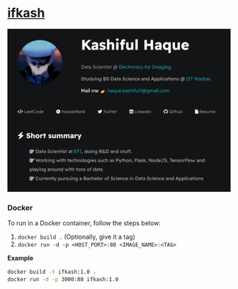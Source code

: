 # [ifkash](https://ifkash.pages.dev)

![Overview](assets/images/overview.png?raw=true)

### Docker

To run in a Docker container, follow the steps below:

1. `docker build .` (Optionally, give it a tag)
2. `docker run -d -p <HOST_PORT>:80 <IMAGE_NAME>:<TAG>`

**Example**
```bash
docker build -t ifkash:1.0 .
docker run -d -p 3000:80 ifkash:1.0
```
